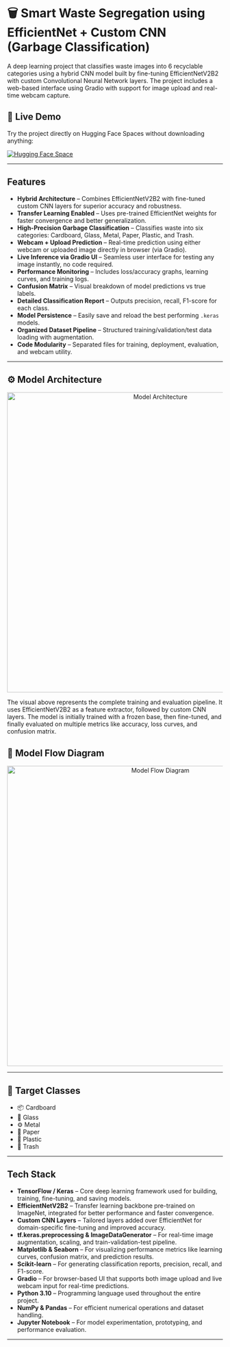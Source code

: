 # 🗑️ Smart Waste Segregation using EfficientNet + Custom CNN (Garbage Classification)

A deep learning project that classifies waste images into 6 recyclable categories using a hybrid CNN model built by fine-tuning EfficientNetV2B2 with custom Convolutional Neural Network layers. The project includes a web-based interface using Gradio with support for image upload and real-time webcam capture.

## 🚀 Live Demo

Try the project directly on Hugging Face Spaces without downloading anything:

[![Hugging Face Space](https://img.shields.io/badge/HuggingFace-Demo-blue?logo=huggingface)](https://huggingface.co/spaces/Salaar-Saaiem/Ai-Based_Garbage_Classification_using_ML)

---

## Features

-  **Hybrid Architecture** – Combines EfficientNetV2B2 with fine-tuned custom CNN layers for superior accuracy and robustness.
-  **Transfer Learning Enabled** – Uses pre-trained EfficientNet weights for faster convergence and better generalization.
-  **High-Precision Garbage Classification** – Classifies waste into six categories: Cardboard, Glass, Metal, Paper, Plastic, and Trash.
-  **Webcam + Upload Prediction** – Real-time prediction using either webcam or uploaded image directly in browser (via Gradio).
-  **Live Inference via Gradio UI** – Seamless user interface for testing any image instantly, no code required.
-  **Performance Monitoring** – Includes loss/accuracy graphs, learning curves, and training logs.
-  **Confusion Matrix** – Visual breakdown of model predictions vs true labels.
-  **Detailed Classification Report** – Outputs precision, recall, F1-score for each class.
-  **Model Persistence** – Easily save and reload the best performing `.keras` models.
-  **Organized Dataset Pipeline** – Structured training/validation/test data loading with augmentation.
-  **Code Modularity** – Separated files for training, deployment, evaluation, and webcam utility.

---
## ⚙️ Model Architecture 

<p align="center">
  <img src="https://github.com/Salaar-Saaiem/Garbage-Classification-using-ML/blob/main/Assets/Architecture%20Diagram.png?raw=true" alt="Model Architecture" width="700"/>
</p>
<p>
The visual above represents the complete training and evaluation pipeline. It uses EfficientNetV2B2 as a feature extractor, followed by custom CNN layers. The model is initially trained with a frozen base, then fine-tuned, and finally evaluated on multiple metrics like accuracy, loss curves, and confusion matrix.
</p>

## 🧩 Model Flow Diagram

<p align="center">
  <img src="https://github.com/Salaar-Saaiem/Garbage-Classification-using-ML/blob/main/Assets/Flow%20Diagram.png?raw=true" alt="Model Flow Diagram" width="700"/>
</p>

---

## 📂 Target Classes

- 📦 Cardboard  
- 🧪 Glass  
- ⚙️ Metal  
- 📄 Paper  
- 🧴 Plastic  
- 🚮 Trash  

---

## Tech Stack

-  **TensorFlow / Keras** – Core deep learning framework used for building, training, fine-tuning, and saving models.
-  **EfficientNetV2B2** – Transfer learning backbone pre-trained on ImageNet, integrated for better performance and faster convergence.
-  **Custom CNN Layers** – Tailored layers added over EfficientNet for domain-specific fine-tuning and improved accuracy.
-  **tf.keras.preprocessing & ImageDataGenerator** – For real-time image augmentation, scaling, and train-validation-test pipeline.
-  **Matplotlib & Seaborn** – For visualizing performance metrics like learning curves, confusion matrix, and prediction results.
-  **Scikit-learn** – For generating classification reports, precision, recall, and F1-score.
-  **Gradio** – For browser-based UI that supports both image upload and live webcam input for real-time predictions.
-  **Python 3.10** – Programming language used throughout the entire project.
-  **NumPy & Pandas** – For efficient numerical operations and dataset handling.
-  **Jupyter Notebook** – For model experimentation, prototyping, and performance evaluation.



---

